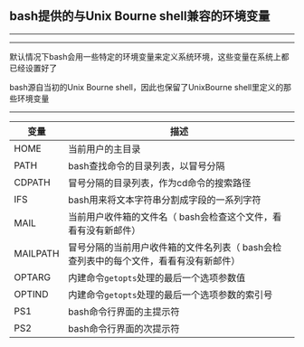 ## bash提供的与Unix Bourne shell兼容的环境变量

---

---

默认情况下bash会用一些特定的环境变量来定义系统环境，这些变量在系统上都已经设置好了

 bash源自当初的Unix Bourne shell，因此也保留了UnixBourne shell里定义的那些环境变量

---

| 变量     | 描述                                                         |
| -------- | ------------------------------------------------------------ |
| HOME     | 当前用户的主目录                                             |
| PATH     | bash查找命令的目录列表，以冒号分隔                           |
| CDPATH   | 冒号分隔的目录列表，作为cd命令的搜索路径                     |
| IFS      | bash用来将文本字符串分割成字段的一系列字符                   |
| MAIL     | 当前用户收件箱的文件名（ bash会检查这个文件，看看有没有新邮件） |
| MAILPATH | 冒号分隔的当前用户收件箱的文件名列表（ bash会检查列表中的每个文件，看看有没有新邮件） |
| OPTARG   | 内建命令`getopts`处理的最后一个选项参数值                    |
| OPTIND   | 内建命令`getopts`处理的最后一个选项参数的索引号              |
| PS1      | bash命令行界面的主提示符                                     |
| PS2      | bash命令行界面的次提示符                                     |

